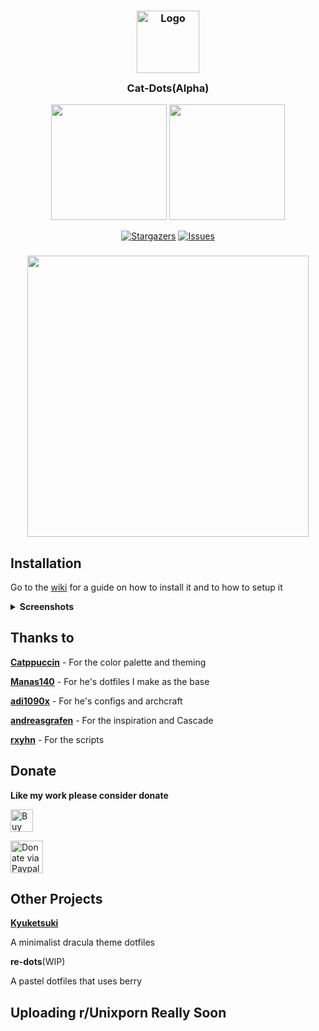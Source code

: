 <h3 align="center">
	<img src="https://raw.githubusercontent.com/catppuccin/catppuccin/dev/assets/logos/exports/1544x1544_circle.png" width="100" alt="Logo"/><br/>
	<img src="https://raw.githubusercontent.com/catppuccin/catppuccin/dev/assets/misc/transparent.png" height="30" width="0px"/>
	Cat-Dots(Alpha)
	<img src="https://raw.githubusercontent.com/catppuccin/catppuccin/dev/assets/misc/transparent.png" height="30" width="0px"/>
</h3>

<p align="center">
  <img src="https://raw.githubusercontent.com/catppuccin/catppuccin/dev/assets/palette/morning.png" width="185" />
  <img src="https://raw.githubusercontent.com/catppuccin/catppuccin/dev/assets/palette/night.png" width="185" />
</p>

<p align="center">
	<a href="https://github.com/deathemonic/cat-dots/stargazers">
		<img alt="Stargazers" src="https://img.shields.io/github/stars/deathemonic/cat-dots?style=for-the-badge&logo=starship&color=C9CBFF&logoColor=D9E0EE&labelColor=302D41"></a>
	<a href="https://github.com/deathemonic/cat-dots/issues">
		<img alt="Issues" src="https://img.shields.io/github/issues/deathemonic/cat-dots?style=for-the-badge&logo=gitbook&color=B5E8E0&logoColor=D9E0EE&labelColor=302D41"></a>
</p>
<h3 align="center">
	<img src="https://raw.githubusercontent.com/Deathemonic/Cat-Dots/main/Screenshots/catdots.png" width="450"/><br/>
</h3>

## Installation
Go to the [wiki](https://github.com/deathemonic/cat-dots/wiki) for a guide on how to install it and to how to setup it

<details>
<summary><b>Screenshots</b></summary>

**`Desktop`**
![Desktop1](https://raw.githubusercontent.com/Deathemonic/Cat-Dots/main/Screenshots/Desktop/Desktop%201.png)

**`Rofi`**
| Rofi | Screenshot |
| ---- | ---------- |
| Bluetooth | <img scr="https://raw.githubusercontent.com/Deathemonic/Cat-Dots/main/Screenshots/Rofi/Rofi-Bluetooth.png" width"300"\> |
| Launcher  | <img src="https://raw.githubusercontent.com/Deathemonic/Cat-Dots/main/Screenshots/Rofi/Rofi-Launcher.png" width="300"/>
</details>

## Thanks to
[**Catppuccin**](https://github.com/Catppuccin) - For the color palette and theming

[**Manas140**](https://github.com/Manas140) - For he's dotfiles I make as the base

[**adi1090x**](https://github.com/adi1090x) - For he's configs and archcraft

[**andreasgrafen**](https://www.reddit.com/r/unixporn/comments/sak598/yabai_catppuccin_is_taking_over_and_i_love_it/) - For the inspiration and Cascade

[**rxyhn**](https://github.com/rxyhn) - For the scripts

## Donate
**Like my work please consider donate**

<a href='https://ko-fi.com/K3K8C2M9Y' target='_blank'><img height='36' style='border:0px;height:36px;' src='https://cdn.ko-fi.com/cdn/kofi1.png?v=3' border='0' alt='Buy Me a Coffee at ko-fi.com' /></a>

<a href="https://www.paypal.me/@notkillzone"><img width="52px" src="https://github.com/Deathemonic/Cat-Dots/blob/main/Screenshots/paypal.png" alt="Donate via Paypal"></a>

## Other Projects
[**Kyuketsuki**](https://github.com/Deathemonic/Kyuketsuki)

A minimalist dracula theme dotfiles

**re-dots**(WIP)

A pastel dotfiles that uses berry

## Uploading r/Unixporn Really Soon
